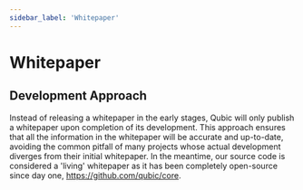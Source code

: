 ```yaml
---
sidebar_label: 'Whitepaper'
---
```


# Whitepaper


## Development Approach

Instead of releasing a whitepaper in the early stages, Qubic will only publish a whitepaper upon completion of its development. This approach ensures that all the information in the whitepaper will be accurate and up-to-date, avoiding the common pitfall of many projects whose actual development diverges from their initial whitepaper. In the meantime, our source code is considered a 'living' whitepaper as it has been completely open-source since day one, https://github.com/qubic/core.
